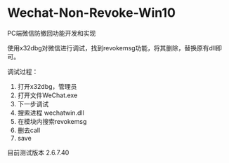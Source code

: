 # Wechat-Non-Revoke-Win10
PC端微信防撤回功能开发和实现

使用x32dbg对微信进行调试，找到revokemsg功能，将其删除，替换原有dll即可。

调试过程：
1. 打开x32dbg，管理员
2. 打开文件WeChat.exe
3. 下一步调试
4. 搜索进程 wechatwin.dll
5. 在模块内搜索revokemsg
6. 删去call
7. save

目前测试版本 2.6.7.40

